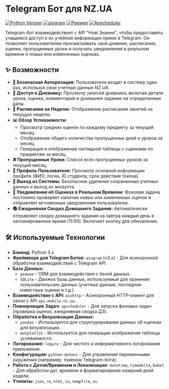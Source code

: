 # Telegram Бот для NZ.UA

[![Python Version](https://img.shields.io/badge/python-3.x-blue.svg)](https://www.python.org/)
[![aiogram](https://img.shields.io/badge/aiogram-3.x-blue.svg)](https://github.com/aiogram/aiogram)
[![Peewee](https://img.shields.io/badge/ORM-Peewee-orange.svg)](http://docs.peewee-orm.com/en/latest/)
[![Apscheduler](https://img.shields.io/badge/scheduler-APScheduler-lightgrey.svg)](https://apscheduler.readthedocs.io/en/3.x/)

Telegram-бот взаимодействует с API "Нові Знання", чтобы предоставить учащимся доступ к их учебной информации прямо в Telegram. Он позволяет пользователям просматривать свой дневник, расписание, оценки, пропущенные уроки и получать уведомления в реальном времени о новых или измененных оценках.

## ✨ Возможности

*   **🔐 Безопасная Авторизация:** Пользователи входят в систему один раз, используя свои учетные данные NZ.UA.
*   **📖 Доступ к Дневнику:** Просмотр записей дневника, включая детали урока, оценки, комментарии и домашнее задание на определенные даты.
*   **📅 Расписание на Неделю:** Отображение расписания занятий на текущую неделю.
*   **📊 Обзор Успеваемости:**
    *   Просмотр средних оценок по каждому предмету за текущий месяц.
    *   Отображение общего количества пропущенных дней и уроков за месяц.
    *   Генерация и отображение наглядной таблицы с оценками по предметам за месяц.
*   **❌ Пропущенные Уроки:** Список всех пропущенных уроков за текущий месяц.
*   **👤 Профиль Пользователя:** Просмотр основной информации профиля (ФИО, логин, ID студента, срок действия токена).
*   **🚪 Выход из Системы:** Безопасное удаление сохраненных учетных данных и выход из аккаунта.
*   **🔔 Уведомления об Оценках в Реальном Времени:** Фоновая задача постоянно проверяет наличие новых или измененных оценок и отправляет мгновенные уведомления пользователю.
*   **📚 Ежедневная Сводка Домашнего Задания:** Автоматически отправляет сводку домашнего задания на завтра каждый день в запланированное время (11:00). Включает кнопку для обновления.

## 🛠️ Используемые Технологии

*   **Бэкенд:** Python 3.x
*   **Фреймворк для Telegram Ботов:** `aiogram` (v3.x) - Для асинхронной обработки взаимодействий с Telegram API.
*   **База Данных:**
    *   `peewee` - ORM для взаимодействия с базой данных.
    *   `SQLite` - Движок базы данных, используемый для хранения пользовательских данных (учетные данные, последние известные оценки и т.д.).
*   **Взаимодействие с API:** `aiohttp` - Асинхронный HTTP-клиент для связи с API `api-mobile.nz.ua`.
*   **Планировщик Задач:** `apscheduler` - Для запуска фоновых задач (проверка оценок, ежедневная сводка ДЗ).
*   **Обработка и Визуализация Данных:**
    *   `pandas` - Используется для структурирования данных об оценках для визуализации.
    *   `matplotlib` - Используется для генерации изображения таблицы успеваемости.
*   **Логирование:** `loguru` - Для чистого и информативного логирования приложения.
*   **Конфигурация:** `python-dotenv` - Для управления переменными окружения (например, токеном Telegram-бота).
*   **Работа с Датой/Временем и Локализация:** `datetime`, `timedelta`, `babel` - Для обработки дат, времени и форматирования названий дней недели.
*   **Утилиты:** `json`, `re`, `html`, `io`, `tempfile`, `os`.
